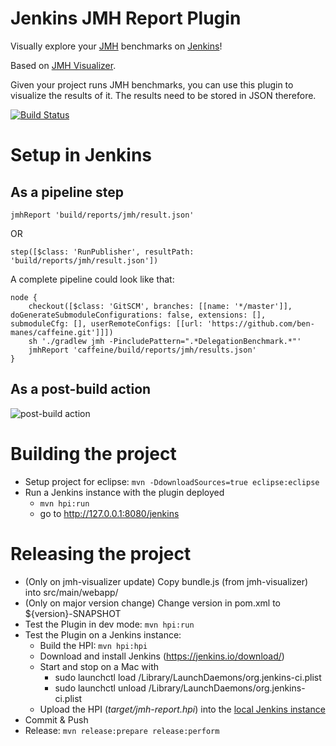 # Jenkins JMH Report Plugin

Visually explore your [JMH](http://openjdk.java.net/projects/code-tools/jmh/) benchmarks on [Jenkins](https://jenkins.io/)!

Based on [JMH Visualizer](http://jmh.morethan.io). 

Given your project runs JMH benchmarks, you can use this plugin to visualize the results of it. 
The results need to be stored in JSON therefore.

[![Build Status](https://ci.jenkins.io/buildStatus/icon?job=Plugins/jmh-report-plugin/master)](https://ci.jenkins.io/job/Plugins/job/jmh-report-plugin/job/master/)

# Setup in Jenkins

## As a pipeline step

```jmhReport 'build/reports/jmh/result.json'```

OR

```step([$class: 'RunPublisher', resultPath: 'build/reports/jmh/result.json'])```

A complete pipeline could look like that:
```
node {
    checkout([$class: 'GitSCM', branches: [[name: '*/master']], doGenerateSubmoduleConfigurations: false, extensions: [], submoduleCfg: [], userRemoteConfigs: [[url: 'https://github.com/ben-manes/caffeine.git']]])
    sh './gradlew jmh -PincludePattern=".*DelegationBenchmark.*"'
    jmhReport 'caffeine/build/reports/jmh/results.json'
}
```

## As a post-build action

![post-build action](https://wiki.jenkins.io/download/attachments/133956211/jmh-report-configuration.png?version=1&modificationDate=1501507215532&api=v2)

# Building the project

- Setup project for eclipse: ```mvn -DdownloadSources=true eclipse:eclipse ```
- Run a Jenkins instance with the plugin deployed
  - ```mvn hpi:run```
  - go to http://127.0.0.1:8080/jenkins
  

# Releasing the project

- (Only on jmh-visualizer update) Copy bundle.js (from jmh-visualizer) into src/main/webapp/
- (Only on major version change) Change version in pom.xml to ${version}-SNAPSHOT 
- Test the Plugin in dev mode: ```mvn hpi:run```
- Test the Plugin on a Jenkins instance:
  - Build the HPI: ```mvn hpi:hpi```
  - Download and install Jenkins (https://jenkins.io/download/)
  - Start and stop on a Mac with 
    - sudo launchctl load /Library/LaunchDaemons/org.jenkins-ci.plist
    - sudo launchctl unload /Library/LaunchDaemons/org.jenkins-ci.plist
  - Upload the HPI (*target/jmh-report.hpi*) into the [local Jenkins instance](http://localhost:8080/)  
- Commit & Push
- Release: ```mvn release:prepare release:perform```
